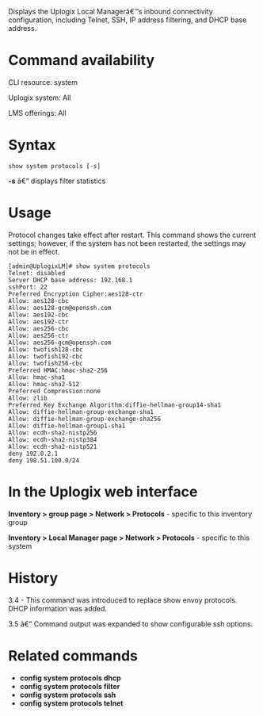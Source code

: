 <!-- 5.4 -->

Displays the Uplogix Local Managerâ€™s inbound connectivity configuration, including Telnet, SSH, IP address filtering, and DHCP base address. 

# Command availability 

CLI resource: system

Uplogix system: All

LMS offerings: All

# Syntax 
```
show system protocols [-s]
```

**-s** â€“ displays filter statistics

# Usage 
Protocol changes take effect after restart. This command shows the current settings; however, if the system has not been restarted, the settings may not be in effect.

```
[admin@UplogixLM]# show system protocols
Telnet: disabled
Server DHCP base address: 192.168.1
sshPort: 22
Preferred Encryption Cipher:aes128-ctr
Allow: aes128-cbc
Allow: aes128-gcm@openssh.com
Allow: aes192-cbc
Allow: aes192-ctr
Allow: aes256-cbc
Allow: aes256-ctr
Allow: aes256-gcm@openssh.com
Allow: twofish128-cbc
Allow: twofish192-cbc
Allow: twofish256-cbc
Preferred HMAC:hmac-sha2-256
Allow: hmac-sha1
Allow: hmac-sha2-512
Preferred Compression:none
Allow: zlib
Preferred Key Exchange Algorithm:diffie-hellman-group14-sha1
Allow: diffie-hellman-group-exchange-sha1
Allow: diffie-hellman-group-exchange-sha256
Allow: diffie-hellman-group1-sha1
Allow: ecdh-sha2-nistp256
Allow: ecdh-sha2-nistp384
Allow: ecdh-sha2-nistp521
deny 192.0.2.1
deny 198.51.100.0/24
```

# In the Uplogix web interface

**Inventory > group page > Network > Protocols** - specific to this inventory group

**Inventory > Local Manager page > Network > Protocols** - specific to this system

# History 

3.4 - This command was introduced to replace show envoy protocols. DHCP information was added.

3.5 â€“ Command output was expanded to show configurable ssh options.

# Related commands 

- **config system protocols dhcp**
- **config system protocols filter**
- **config system protocols ssh**
- **config system protocols telnet**
